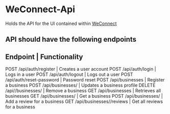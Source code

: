 # WeConnect-Api
Holds the API for the UI contained within [WeConnect](https://github.com/leni1/WeConnect)

## API should have the following endpoints
Endpoint | Functionality
------------------------
POST /api/auth/register | Creates a user account
POST /api/auth/login | Logs in a user
POST /api/auth/logout | Logs out a user
POST /api/auth/reset-password | Password reset
POST /api/businesses | Register a business
POST /api/businesses/<businessId> | Updates a business profile
DELETE /api//businesses/<businessId> | Remove a business
GET /api/businesses | Retrieves all businesses
GET /api/businesses/<businessId> | Get a business
POST /api/businesses/<businessId> | Add a review for a business
GET /api/businesses/<businessId>/reviews | Get all reviews for a business


